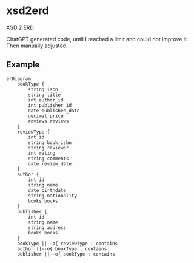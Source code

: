 # xsd2erd
XSD 2 ERD

ChatGPT generated code, until I reached a limit and could not improve it.
Then manually adjusted.

## Example

```mermaid
erDiagram
    bookType {
        string isbn
        string title
        int author_id
        int publisher_id
        date published_date
        decimal price
        reviews reviews
    }
    reviewType {
        int id
        string book_isbn
        string reviewer
        int rating
        string comments
        date review_date
    }
    author {
        int id
        string name
        date birthdate
        string nationality
        books books
    }
    publisher {
        int id
        string name
        string address
        books books
    }
    bookType ||--o{ reviewType : contains
    author ||--o{ bookType : contains
    publisher ||--o{ bookType : contains


```
